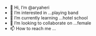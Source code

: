 - 👋 Hi, I’m @aryaheri
- 👀 I’m interested in ...playing band
- 🌱 I’m currently learning ...hotel school
- 💞️ I’m looking to collaborate on ...female
- 📫 How to reach me ...

<!---
aryaheri/aryaheri is a ✨ special ✨ repository because its `README.md` (this file) appears on your GitHub profile.
You can click the Preview link to take a look at your changes.
--->

